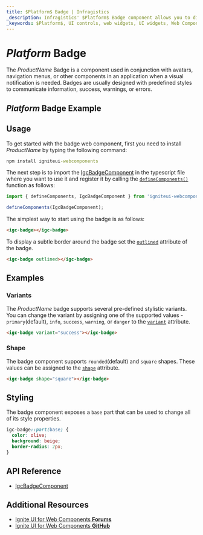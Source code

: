 ```yaml
---
title: $Platform$ Badge | Infragistics
_description: Infragistics' $Platform$ Badge component allows you to display content in a predefined style to decorate other components anywhere in an application.
_keywords: $Platform$, UI controls, web widgets, UI widgets, Web Components, $Platform$ Badge Components, Infragistics
---
```


# $Platform$ Badge

The $ProductName$ Badge is a component used in conjunction with avatars, navigation menus, or other components in an application when a visual notification is needed. Badges are usually designed with predefined styles to communicate information, success, warnings, or errors.
<div class="divider"></div>

## $Platform$ Badge Example

<code-view style="height: 50px"
           data-demos-base-url="{environment:dvDemosBaseUrl}"
           iframe-src="{environment:dvDemosBaseUrl}/inputs/badge-outlined"
           alt="$Platform$ Badge Example"
           github-src="inputs/badge/outlined">
</code-view>

<div class="divider"></div>

## Usage

To get started with the badge web component, first you need to install $ProductName$ by typing the following command:

```cmd
npm install igniteui-webcomponents
```

The next step is to import the [IgcBadgeComponent]({environment:wcApiUrl}/classes/IgcBadgeComponent.html) in the typescript file where you want to use it and register it by calling the [`defineComponents()`]({environment:wcApiUrl}/index.html#defineComponents) function as follows:

```ts
import { defineComponents, IgcBadgeComponent } from 'igniteui-webcomponents';

defineComponents(IgcBadgeComponent);
```

The simplest way to start using the badge is as follows:

```html
<igc-badge></igc-badge>
```

To display a subtle border around the badge set the [`outlined`]({environment:wcApiUrl}/classes/IgcBadgeComponent.html#outlined) attribute of the badge.

```html
<igc-badge outlined></igc-badge>
```

## Examples

### Variants

The $ProductName$ badge supports several pre-defined stylistic variants. You can change the variant by assigning one of the supported values - `primary`(default), `info`, `success`, `warning`, or `danger` to the [`variant`]({environment:wcApiUrl}/classes/IgcBadgeComponent.html#variant) attribute.

```html
<igc-badge variant="success"></igc-badge>
```

<code-view style="height: 50px"
           data-demos-base-url="{environment:dvDemosBaseUrl}"
           iframe-src="{environment:dvDemosBaseUrl}/inputs/badge-variants"
           alt="$Platform$ Badge Example"
           github-src="inputs/badge/variants">
</code-view>

### Shape

The badge component supports `rounded`(default) and `square` shapes. These values can be assigned to the [`shape`]({environment:wcApiUrl}/classes/IgcBadgeComponent.html#shape) attribute.

```html
<igc-badge shape="square"></igc-badge>
```

<code-view style="height: 50px"
           data-demos-base-url="{environment:dvDemosBaseUrl}"
           iframe-src="{environment:dvDemosBaseUrl}/inputs/badge-shape"
           alt="$Platform$ Badge Example"
           github-src="inputs/badge/shape">
</code-view>

## Styling

The badge component exposes a `base` part that can be used to change all of its style properties.

```css
igc-badge::part(base) {
  color: olive;
  background: beige;
  border-radius: 2px;
}
```

## API Reference

* [IgcBadgeComponent]({environment:wcApiUrl}/classes/IgcBadgeComponent.html)

## Additional Resources

<div class="divider--half"></div>

* [Ignite UI for Web Components **Forums**](https://www.infragistics.com/community/forums/f/ignite-ui-for-web-components)
* [Ignite UI for Web Components **GitHub**](https://github.com/IgniteUI/igniteui-webcomponents)
